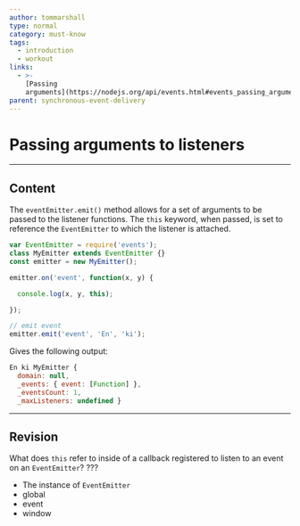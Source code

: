 ```yaml
---
author: tommarshall
type: normal
category: must-know
tags:
  - introduction
  - workout
links:
  - >-
    [Passing
    arguments](https://nodejs.org/api/events.html#events_passing_arguments_and_this_to_listeners){website}
parent: synchronous-event-delivery
---
```


# Passing arguments to listeners


---

## Content

The `eventEmitter.emit()` method allows for a set of arguments to be passed to the listener functions. The `this` keyword, when passed, is set to reference the `EventEmitter` to which the listener is attached.

```javascript
var EventEmitter = require('events');
class MyEmitter extends EventEmitter {}
const emitter = new MyEmitter();

emitter.on('event', function(x, y) {

  console.log(x, y, this);

});

// emit event
emitter.emit('event', 'En', 'ki');

```

Gives the following output:

```javascript
En ki MyEmitter {
  domain: null,
  _events: { event: [Function] },
  _eventsCount: 1,
  _maxListeners: undefined }
```


---

## Revision

What does `this` refer to inside of a callback registered to listen to an event on an `EventEmitter`?
???

* The instance of `EventEmitter`
* global
* event
* window
